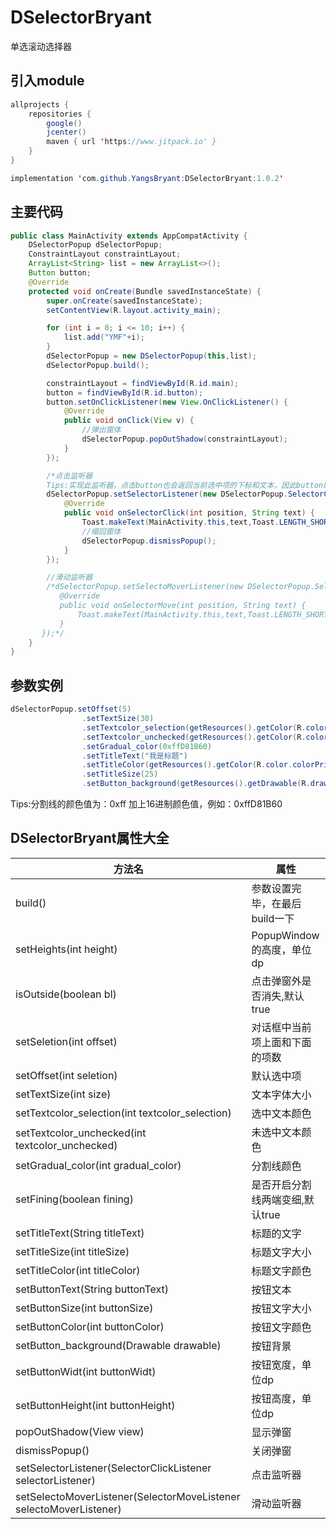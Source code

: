 # DSelectorBryant
单选滚动选择器

## 引入module
```java
allprojects {
    repositories {
        google()
        jcenter()
        maven { url 'https://www.jitpack.io' }
    }
}
```
```java
implementation 'com.github.YangsBryant:DSelectorBryant:1.0.2'
```

## 主要代码

```java
public class MainActivity extends AppCompatActivity {
    DSelectorPopup dSelectorPopup;
    ConstraintLayout constraintLayout;
    ArrayList<String> list = new ArrayList<>();
    Button button;
    @Override
    protected void onCreate(Bundle savedInstanceState) {
        super.onCreate(savedInstanceState);
        setContentView(R.layout.activity_main);

        for (int i = 0; i <= 10; i++) {
            list.add("YMF"+i);
        }
        dSelectorPopup = new DSelectorPopup(this,list);
        dSelectorPopup.build();

        constraintLayout = findViewById(R.id.main);
        button = findViewById(R.id.button);
        button.setOnClickListener(new View.OnClickListener() {
            @Override
            public void onClick(View v) {
                //弹出窗体
                dSelectorPopup.popOutShadow(constraintLayout);
            }
        });

        /*点击监听器
        Tips:实现此监听器，点击button也会返回当前选中项的下标和文本，因此button既可以当做取消用，也可以当做确定用*/
        dSelectorPopup.setSelectorListener(new DSelectorPopup.SelectorClickListener() {
            @Override
            public void onSelectorClick(int position, String text) {
                Toast.makeText(MainActivity.this,text,Toast.LENGTH_SHORT).show();
                //缩回窗体
                dSelectorPopup.dismissPopup();
            }
        });

        //滑动监听器
        /*dSelectorPopup.setSelectoMoverListener(new DSelectorPopup.SelectorMoveListener() {
           @Override
           public void onSelectorMove(int position, String text) {
               Toast.makeText(MainActivity.this,text,Toast.LENGTH_SHORT).show();
           }
       });*/
    }
}
```
## 参数实例

```java
dSelectorPopup.setOffset(5)
                .setTextSize(30)
                .setTextcolor_selection(getResources().getColor(R.color.colorAccent))
                .setTextcolor_unchecked(getResources().getColor(R.color.colorPrimary))
                .setGradual_color(0xffD81B60)
                .setTitleText("我是标题")
                .setTitleColor(getResources().getColor(R.color.colorPrimary))
                .setTitleSize(25)
                .setButton_background(getResources().getDrawable(R.drawable.popup_bg)).build();
```
Tips:分割线的颜色值为：0xff 加上16进制颜色值，例如：0xffD81B60

## DSelectorBryant属性大全
方法名 | 属性
--------- | -------------
build() | 参数设置完毕，在最后build一下
setHeights(int height) | PopupWindow的高度，单位dp
isOutside(boolean bl) | 点击弹窗外是否消失,默认true
setSeletion(int offset) | 对话框中当前项上面和下面的项数
setOffset(int seletion) | 默认选中项
setTextSize(int size) | 文本字体大小
setTextcolor_selection(int textcolor_selection) | 选中文本颜色
setTextcolor_unchecked(int textcolor_unchecked) | 未选中文本颜色
setGradual_color(int gradual_color) | 分割线颜色
setFining(boolean fining) | 是否开启分割线两端变细,默认true
setTitleText(String titleText) | 标题的文字
setTitleSize(int titleSize) | 标题文字大小
setTitleColor(int titleColor) | 标题文字颜色
setButtonText(String buttonText) | 按钮文本
setButtonSize(int buttonSize) | 按钮文字大小
setButtonColor(int buttonColor) | 按钮文字颜色
setButton_background(Drawable drawable) | 按钮背景
setButtonWidt(int buttonWidt)| 按钮宽度，单位dp
setButtonHeight(int buttonHeight) | 按钮高度，单位dp
popOutShadow(View view) | 显示弹窗
dismissPopup() | 关闭弹窗
setSelectorListener(SelectorClickListener selectorListener) | 点击监听器
setSelectoMoverListener(SelectorMoveListener selectoMoverListener) | 滑动监听器
